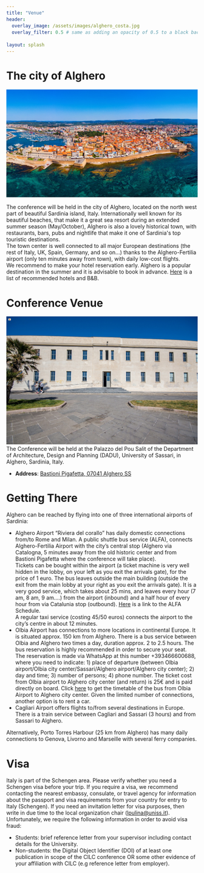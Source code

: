 ```yaml
---
title: "Venue"
header:
  overlay_image: /assets/images/alghero_costa.jpg
  overlay_filter: 0.5 # same as adding an opacity of 0.5 to a black background
  
layout: splash
---
```


# The city of Alghero

![A panoramic photo of the city of Alghero](/assets/images/alghero_panorama.jpg)

The conference will be held in the city of Alghero, located on the north west part of beautiful Sardinia island, Italy. Internationally well known for its beautiful beaches, that make it a great sea resort during an extended summer season (May/October), Alghero is also a lovely historical town, with restaurants, bars, pubs and nightlife that make it one of Sardinia's top touristic destinations.<br>
The town center is well connected to all major European destinations (the rest of Italy, UK, Spain, Germany, and so on...) thanks to the Alghero-Fertilia airport (only ten minutes away from town), with daily low-cost flights.<br>
We recommend to make your hotel reservation early. Alghero is a popular destination in the summer and it is advisable to book in advance. [Here](/assets/accomodation.pdf) is a list of recommended hotels and B&B.

# Conference Venue
![A photo of the Palazzo del Pou Salit](/assets/images/venue.jpeg)
The Conference will be held at the Palazzo del Pou Salit of the Department of Architecture, Design and Planning (DADU), University of Sassari, in Alghero, Sardinia, Italy. 
- __Address__: [Bastioni Pigafetta, 07041 Alghero SS](https://goo.gl/maps/p9B1yzQN8Dg9MdNB9)

# Getting There
Alghero can be reached by flying into one of three international airports of Sardinia:
- Alghero Airport “Riviera del corallo” has daily domestic connections from/to Rome and Milan. A public shuttle bus service (ALFA), connects Alghero-Fertilia Airport with the city’s central stop (Alghero via Catalogna, 5 minutes away from the old historic center and from Bastioni Pigafetta where the conference will take place).<br> Tickets can be bought within the airport (a ticket machine is very well hidden in the lobby, on your left as you exit the arrivals gate), for the price of 1 euro. The bus leaves outside the main building (outside the exit from the main lobby at your right as you exit the arrivals gate). It is a very good service, which takes about 25 mins, and leaves every hour (7 am, 8 am, 9 am….) from the airport (inbound) and a half hour of every hour from via Catalunia stop (outbound). [Here](https://app.arstspa.it/quadri/760.html) is a link to the ALFA Schedule.<br> A regular taxi service (costing 45/50 euros) connects the airport to the city’s centre in about 12 minutes.
- Olbia Airport has connections to more locations in continental Europe. It is situated approx. 150 km from Alghero. There is a bus service between Olbia and Alghero two times a day, duration approx. 2 to 2.5 hours. The bus reservation is highly recommended in order to secure your seat. The reservation is made via WhatsApp at this number +393466600688, where you need to indicate: 1) place of departure (between Olbia airport/Olbia city center/Sassari/Alghero airport/Alghero city center); 2) day and time; 3) number of persons; 4) phone number. The ticket cost from Olbia airport to Alghero city center (and return) is 25€ and is paid directly on board. Click [here](https://www.sunlines.it/pdf/LINEA-90.pdf) to get the timetable of the bus from Olbia Airport to Alghero city center. Given the limited number of connections, another option is to rent a car.
- Cagliari Airport offers flights to/from several destinations in Europe. There is a train service between Cagliari and Sassari (3 hours) and from Sassari to Alghero.

Alternatively, Porto Torres Harbour (25 km from Alghero) has many daily connections to Genova, Livorno and Marseille with several ferry companies.

# Visa
Italy is part of the Schengen area. Please verify whether you need a Schengen visa before your trip. If you require a visa, we recommend contacting the nearest embassy, consulate, or travel agency for information about the passport and visa requirements from your country for entry to Italy (Schengen). If you need an invitation letter for visa purposes, then write in due time to the local organization chair (lpulina@uniss.it). Unfortunately, we require the following information in order to avoid visa fraud:

- Students: brief reference letter from your supervisor including contact details for the University.
- Non-students: the Digital Object Identifier (DOI) of at least one publication in scope of the CILC conference OR some other evidence of your affiliation with CILC (e.g reference letter from employer).





